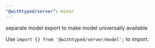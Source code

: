 ```yaml
---
"@withtyped/server": minor
---
```


separate model export to make model universally available

Use `import {} from '@withtyped/server/model';` to import.
